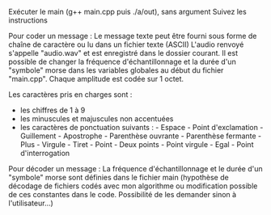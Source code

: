 Exécuter le main (g++ main.cpp puis ./a/out), sans argument
Suivez les instructions

Pour coder un message :
Le message texte peut être fourni sous forme de chaîne de caractère ou lu dans un fichier texte (ASCII)
L'audio renvoyé s'appelle "audio.wav" et est enregistré dans le dossier courant.
Il est possible de changer la fréquence d'échantillonnage et la durée d'un "symbole" morse dans les variables globales au début du fichier "main.cpp".
Chaque amplitude est codée sur 1 octet.

Les caractères pris en charges sont :
- les chiffres de 1 à 9
- les minuscules et majuscules non accentuées
- les caractères de ponctuation suivants :
        - Espace
        - Point d'exclamation
        - Guillement
        - Apostrophe
        - Parenthèse ouvrante
        - Parenthèse fermante
        - Plus
        - Virgule
        - Tiret
        - Point
        - Deux points
        - Point virgule
        - Egal
        - Point d'interrogation


Pour décoder un message :
La fréquence d'échantillonnage et le durée d'un "symbole" morse sont définies dans le fichier main (hypothèse de décodage de fichiers codés avec mon algorithme ou modification possible de ces constantes dans le code. Possibilité de les demander sinon à l'utilisateur...)